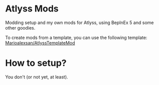 # Atlyss Mods

Modding setup and my own mods for Atlyss, using BepInEx 5 and some other goodies.

To create mods from a template, you can use the following template: [Marioalexsan/AtlyssTemplateMod](https://github.com/Marioalexsan/AtlyssTemplateMod)

# How to setup?

You don't (or not yet, at least).